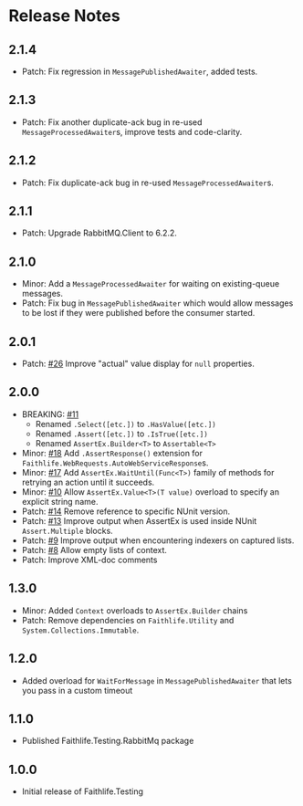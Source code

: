 # Release Notes

## 2.1.4

* Patch: Fix regression in `MessagePublishedAwaiter`, added tests.

## 2.1.3

* Patch: Fix another duplicate-ack bug in re-used `MessageProcessedAwaiter`s, improve tests and code-clarity.

## 2.1.2

* Patch: Fix duplicate-ack bug in re-used `MessageProcessedAwaiter`s.

## 2.1.1

* Patch: Upgrade RabbitMQ.Client to 6.2.2.

## 2.1.0

* Minor: Add a `MessageProcessedAwaiter` for waiting on existing-queue messages.
* Patch: Fix bug in `MessagePublishedAwaiter` which would allow messages to be lost if they were published before the consumer started.

## 2.0.1

* Patch: [#26](https://github.com/Faithlife/FaithlifeTesting/issues/26) Improve "actual" value display for `null` properties.

## 2.0.0

* BREAKING: [#11](https://github.com/Faithlife/FaithlifeTesting/issues/11)
  * Renamed `.Select([etc.])` to `.HasValue([etc.])`
  * Renamed `.Assert([etc.])` to `.IsTrue([etc.])`
  * Renamed `AssertEx.Builder<T>` to `Assertable<T>`
* Minor: [#18](https://github.com/Faithlife/FaithlifeTesting/issues/18) Add `.AssertResponse()` extension for `Faithlife.WebRequests.AutoWebServiceResponse`s.
* Minor: [#17](https://github.com/Faithlife/FaithlifeTesting/issues/17) Add `AssertEx.WaitUntil(Func<T>)` family of methods for retrying an action until it succeeds.
* Minor: [#10](https://github.com/Faithlife/FaithlifeTesting/issues/10) Allow `AssertEx.Value<T>(T value)` overload to specify an explicit string name.
* Patch: [#14](https://github.com/Faithlife/FaithlifeTesting/issues/14) Remove reference to specific NUnit version.
* Patch: [#13](https://github.com/Faithlife/FaithlifeTesting/issues/13) Improve output when AssertEx is used inside NUnit `Assert.Multiple` blocks.
* Patch: [#9](https://github.com/Faithlife/FaithlifeTesting/issues/9) Improve output when encountering indexers on captured lists.
* Patch: [#8](https://github.com/Faithlife/FaithlifeTesting/issues/8) Allow empty lists of context.
* Patch: Improve XML-doc comments

## 1.3.0

* Minor: Added `Context` overloads to `AssertEx.Builder` chains
* Patch: Remove dependencies on `Faithlife.Utility` and `System.Collections.Immutable`.

## 1.2.0

* Added overload for `WaitForMessage` in `MessagePublishedAwaiter` that lets you pass in a custom timeout

## 1.1.0

* Published Faithlife.Testing.RabbitMq package

## 1.0.0

* Initial release of Faithlife.Testing
